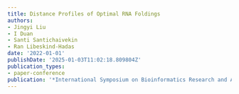 ```yaml
---
title: Distance Profiles of Optimal RNA Foldings
authors:
- Jingyi Liu
- I Duan
- Santi Santichaivekin
- Ran Libeskind-Hadas
date: '2022-01-01'
publishDate: '2025-01-03T11:02:18.809804Z'
publication_types:
- paper-conference
publication: '*International Symposium on Bioinformatics Research and Applications*'
---
```

